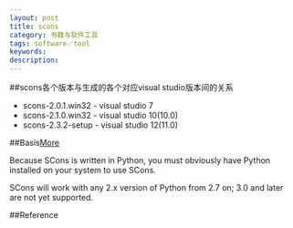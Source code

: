 ```yaml
---
layout: post
title: scons
category: 书籍与软件工具
tags: software／tool
keywords:
description: 
---
```


##scons各个版本与生成的各个对应visual studio版本间的关系

* scons-2.0.1.win32 - visual studio 7
* scons-2.1.0.win32 - visual studio 10(10.0)
* scons-2.3.2-setup - visual studio 12(11.0)

##Basis[More](http://www.scons.org/doc/production/HTML/scons-user.html)

Because SCons is written in Python, you must obviously have Python installed on your system to use SCons.

SCons will work with any 2.x version of Python from 2.7 on; 3.0 and later are not yet supported.


##Reference
